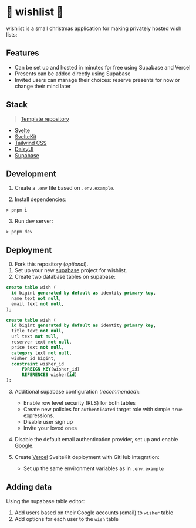 # 🎁 wishlist 🎄

wishlist is a small christmas application for making privately hosted wish lists:

## Features

- Can be set up and hosted in minutes for free using Supabase and Vercel
- Presents can be added directly using Supabase
- Invited users can manage their choices: reserve presents for now or change their mind later

## Stack

> [Template repository](https://github.com/fldsblzs/sveltekit-supabase-template)

- [Svelte](https://svelte.dev/)
- [SvelteKit](https://kit.svelte.dev/)
- [Tailwind CSS](https://tailwindcss.com/)
- [DaisyUI](https://daisyui.com/)
- [Supabase](https://supabase.com/)

## Development

1. Create a `.env` file based on `.env.example`.

2. Install dependencies:

```
> pnpm i
```

3. Run dev server:

```
> pnpm dev
```

## Deployment

0. Fork this repository (*optional*).
1. Set up your new [supabase](https://supabase.com/docs) project for wishlist.
2. Create two database tables on supabase:

```SQL
create table wish (
  id bigint generated by default as identity primary key,
  name text not null,
  email text not null,
);

create table wish (
  id bigint generated by default as identity primary key,
  title text not null,
  url text not null,
  reserver text not null,
  price text not null,
  category text not null,
  wisher_id bigint, 
  constraint wisher_id
      FOREIGN KEY(wisher_id) 
	  REFERENCES wisher(id)
);

```
3. Additional supabase configuration (*recommended*):
   - Enable row level security (RLS) for both tables
   - Create new policies for `authenticated` target role with simple `true` expressions.
   - Disable user sign up
   - Invite your loved ones
 
4. Disable the default email authentication provider, set up and enable [Google](https://supabase.com/docs/guides/auth/auth-google).
5. Create [Vercel](https://vercel.com/changelog/sveltekit-projects-can-now-be-deployed-with-zero-configuration) SvelteKit deployment with GitHub integration:
    - Set up the same environment variables as in `.env.example`

## Adding data

Using the supabase table editor:

1. Add users based on their Google accounts (email) to `wisher` table
2. Add options for each user to the `wish` table
